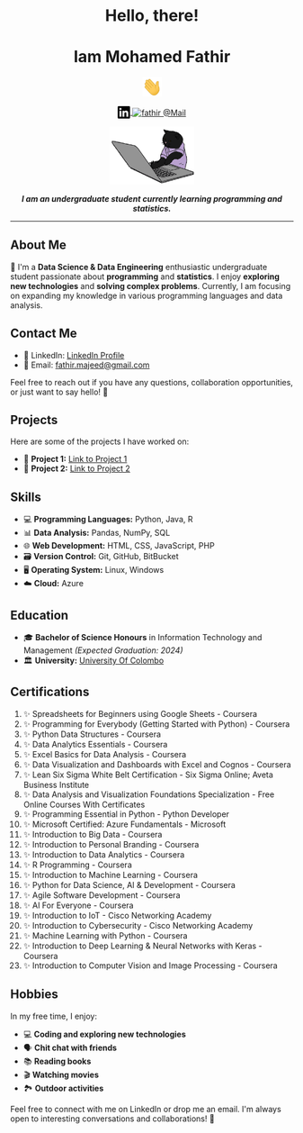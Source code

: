 <h1 align="center">Hello, there!</h1>
<h1 align="center">Iam Mohamed Fathir </h1>

<p align="center">
  <img src="https://raw.githubusercontent.com/ABSphreak/ABSphreak/master/gifs/Hi.gif" width="35" height="35">
</p>

<p align="center">
  <a href="https://www.linkedin.com/in/mohamed-fathir-538951204">
    <img align="center" width="22px" src="https://github.com/FathirAMM/FathirAMM/blob/main/lk.svg">
  </a>
  <a href="mailto:fathir.majeed@gmail.com">
    <img align="center" alt="fathir @Mail" width="22px" src="https://cdn.jsdelivr.net/npm/simple-icons@v3/icons/gmail.svg" />
  </a>
</p>

<p align="center">
  <img src="https://github.com/FathirAMM/FathirAMM/blob/main/git.gif" width="150">
</p>

<p align="center">
  <b><i>I am an undergraduate student currently learning programming and statistics.</i></b>
</p>



---
## About Me

🚀 I'm a **Data Science & Data Engineering** enthusiastic undergraduate student passionate about **programming** and **statistics**. I enjoy **exploring new technologies** and **solving complex problems**. Currently, I am focusing on expanding my knowledge in various programming languages and data analysis.

## Contact Me

- 📩 LinkedIn: [LinkedIn Profile](https://www.linkedin.com/in/mohamed-fathir-538951204)
- 📧 Email: fathir.majeed@gmail.com

Feel free to reach out if you have any questions, collaboration opportunities, or just want to say hello! 🤝

## Projects

Here are some of the projects I have worked on:

- 🔧 **Project 1:** [Link to Project 1](https://github.com/yourusername/project1)
- 🔧 **Project 2:** [Link to Project 2](https://github.com/yourusername/project2)

## Skills

- 💻 **Programming Languages:** Python, Java, R
- 📊 **Data Analysis:** Pandas, NumPy, SQL
- 🌐 **Web Development:** HTML, CSS, JavaScript, PHP
- 🗃️ **Version Control:** Git, GitHub, BitBucket
- 🖥️ **Operating System:** Linux, Windows
- ☁️ **Cloud:** Azure

## Education

- 🎓 **Bachelor of Science Honours** in Information Technology and Management _(Expected Graduation: 2024)_
- 🏛️ **University:** [University Of Colombo](https://cmb.ac.lk/)

## Certifications

1. ✨ Spreadsheets for Beginners using Google Sheets - Coursera
2. ✨ Programming for Everybody (Getting Started with Python) - Coursera
3. ✨ Python Data Structures - Coursera
4. ✨ Data Analytics Essentials - Coursera
5. ✨ Excel Basics for Data Analysis - Coursera
6. ✨ Data Visualization and Dashboards with Excel and Cognos - Coursera
7. ✨ Lean Six Sigma White Belt Certification - Six Sigma Online; Aveta Business Institute
8. ✨ Data Analysis and Visualization Foundations Specialization - Free Online Courses With Certificates
9. ✨ Programming Essential in Python - Python Developer
10. ✨ Microsoft Certified: Azure Fundamentals - Microsoft
11. ✨ Introduction to Big Data - Coursera
12. ✨ Introduction to Personal Branding - Coursera
13. ✨ Introduction to Data Analytics - Coursera
14. ✨ R Programming - Coursera
15. ✨ Introduction to Machine Learning - Coursera
16. ✨ Python for Data Science, AI & Development - Coursera
17. ✨ Agile Software Development - Coursera
18. ✨ AI For Everyone - Coursera
19. ✨ Introduction to IoT - Cisco Networking Academy
20. ✨ Introduction to Cybersecurity - Cisco Networking Academy
21. ✨ Machine Learning with Python - Coursera
22. ✨ Introduction to Deep Learning & Neural Networks with Keras - Coursera
23. ✨ Introduction to Computer Vision and Image Processing - Coursera

## Hobbies

In my free time, I enjoy:

- 💻 **Coding and exploring new technologies**
- 🗣️ **Chit chat with friends**
- 📚 **Reading books**
- 🎬 **Watching movies**
- 🏞️ **Outdoor activities**

Feel free to connect with me on LinkedIn or drop me an email. I'm always open to interesting conversations and collaborations! 🤗
